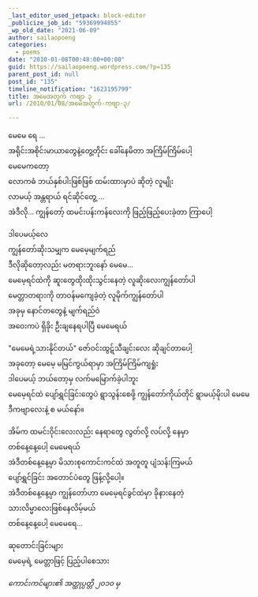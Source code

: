 ```yaml
---
_last_editor_used_jetpack: block-editor
_publicize_job_id: "59369994855"
_wp_old_date: "2021-06-09"
author: sailaopoeng
categories:
  - poems
date: "2010-01-08T00:48:00+00:00"
guid: https://sailaopoeng.wordpress.com/?p=135
parent_post_id: null
post_id: "135"
timeline_notification: "1623195799"
title: အမေအတွက် ကဗျာ ၃
url: /2010/01/08/အမေအတွက်-ကဗျာ-၃/

---
```

မေမေ ရေ …  
အရိုင်းအစိုင်းမာယာတွေနဲ့တွေ့တိုင်း ခေါ်နေမိတာ အကြိမ်ကြိမ်ပေါ့  
မေမေကတော့  
လောကဓံ ဘယ်နှစ်ပါးဖြစ်ဖြစ် ထမ်းထားမှာပဲ ဆိုတဲ့ လူမျိုး  
လာမယ့် အန္တရာယ် ရင်ဆိုင်တွေ့ …  
အဲဒီလို… ကျွန်တော့် ထမင်းပန်းကန်လေးကို ဖြည့်ဖြည့်ပေးခဲ့တာ ကြာပေါ့

ဒါပေမယ့်လေ  
ကျွန်တော်ဆိုးသမျှက မေမေ့မျက်ရည်  
ဒီလိုဆိုတော့လည်း မတရားဘူးနော် မေမေ…  
မေမေ့ရင်ထဲကို ဆူးတွေထိုးထိုးသွင်းနေတဲ့ လူဆိုးလေးကျွန်တော်ပါ  
မေတ္တာတရားကို တာဝန်မကျေခဲ့တဲ့ လူမိုက်ကျွန်တော်ပါ  
အခုမှ နောင်တတွေနဲ့ မျက်ရည်ဝဲ  
အဝေးကပဲ ရှိခိုး ဦးချနေရပါပြီ မေမေရယ်

"မေမေရဲ့သားနိုင်တယ်" ဇော်ဝင်းထွဋ်သီချင်းလေး ဆိုချင်တာပေါ့  
အခုတော့ မေမေ့ မမြင်ကွယ်ရာမှာ အကြိမ်ကြိမ်ကျရှုံး  
ဒါပေမယ့် ဘယ်တော့မှ လက်မမြောက်ခဲ့ပါဘူး  
မေမေ့ရင်ထဲ ပျော်ရွှင်ခြင်းတွေပဲ ရွာသွန်းစေဖို့ ကျွန်တော်ကိုယ်တိုင် ရွာမယ့်မိုးပါ မေမေ  
ဒီကဗျာလေးနဲ့ စ မယ်နော်။

အိမ်က ထမင်းဝိုင်းလေးလည်း နေရာတွေ လွတ်လို့ လပ်လို့ နေမှာ  
တစ်နေ့နေ့ပေါ့ မေမေရယ်  
အဲဒီတစ်နေ့နေ့မှာ မိသားစုကောင်းကင်ထဲ အတူတူ ပျံသန်းကြမယ်  
ပျော်ရွှင်ခြင်း အတောင်ပံတွေ ဖြန့်လို့ပေါ့။  
အဲဒီတစ်နေ့နေ့မှာ ကျွန်တော်ဟာ မေမေ့ရင်ခွင်ထဲမှာ ခိုနားနေတဲ့  
သားလိမ္မာလေးဖြစ်နေလိမ့်မယ်  
တစ်နေ့နေ့ပေါ့ မေမေရေ…

ဆုတောင်းခြင်းများ  
မေမေ့ရဲ့ မေတ္တာဖြင့် ပြည့်ပါစေသား

_ကောင်းကင်များ၏ အတ္ထုပ္ပတ္တိ ၂၀၁၀ မှ_
